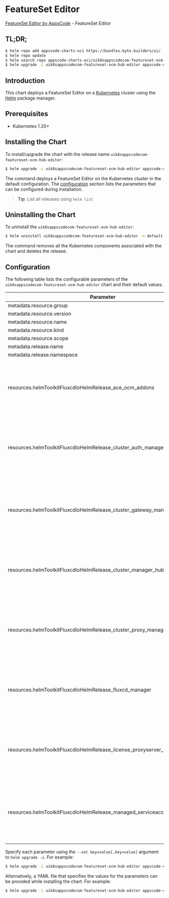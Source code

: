 # FeatureSet Editor

[FeatureSet Editor by AppsCode](https://byte.builders) - FeatureSet Editor

## TL;DR;

```bash
$ helm repo add appscode-charts-oci https://bundles.byte.builders/ui/
$ helm repo update
$ helm search repo appscode-charts-oci/uik8sappscodecom-featureset-ocm-hub-editor --version=v0.4.18
$ helm upgrade -i uik8sappscodecom-featureset-ocm-hub-editor appscode-charts-oci/uik8sappscodecom-featureset-ocm-hub-editor -n default --create-namespace --version=v0.4.18
```

## Introduction

This chart deploys a FeatureSet Editor on a [Kubernetes](http://kubernetes.io) cluster using the [Helm](https://helm.sh) package manager.

## Prerequisites

- Kubernetes 1.20+

## Installing the Chart

To install/upgrade the chart with the release name `uik8sappscodecom-featureset-ocm-hub-editor`:

```bash
$ helm upgrade -i uik8sappscodecom-featureset-ocm-hub-editor appscode-charts-oci/uik8sappscodecom-featureset-ocm-hub-editor -n default --create-namespace --version=v0.4.18
```

The command deploys a FeatureSet Editor on the Kubernetes cluster in the default configuration. The [configuration](#configuration) section lists the parameters that can be configured during installation.

> **Tip**: List all releases using `helm list`

## Uninstalling the Chart

To uninstall the `uik8sappscodecom-featureset-ocm-hub-editor`:

```bash
$ helm uninstall uik8sappscodecom-featureset-ocm-hub-editor -n default
```

The command removes all the Kubernetes components associated with the chart and deletes the release.

## Configuration

The following table lists the configurable parameters of the `uik8sappscodecom-featureset-ocm-hub-editor` chart and their default values.

|                                Parameter                                | Description |                                                                                                                                                                                                                                                                                                                                                                                Default                                                                                                                                                                                                                                                                                                                                                                                 |
|-------------------------------------------------------------------------|-------------|------------------------------------------------------------------------------------------------------------------------------------------------------------------------------------------------------------------------------------------------------------------------------------------------------------------------------------------------------------------------------------------------------------------------------------------------------------------------------------------------------------------------------------------------------------------------------------------------------------------------------------------------------------------------------------------------------------------------------------------------------------------------|
| metadata.resource.group                                                 |             | <code>ui.k8s.appscode.com</code>                                                                                                                                                                                                                                                                                                                                                                                                                                                                                                                                                                                                                                                                                                                                       |
| metadata.resource.version                                               |             | <code>v1alpha1</code>                                                                                                                                                                                                                                                                                                                                                                                                                                                                                                                                                                                                                                                                                                                                                  |
| metadata.resource.name                                                  |             | <code>featuresets</code>                                                                                                                                                                                                                                                                                                                                                                                                                                                                                                                                                                                                                                                                                                                                               |
| metadata.resource.kind                                                  |             | <code>FeatureSet</code>                                                                                                                                                                                                                                                                                                                                                                                                                                                                                                                                                                                                                                                                                                                                                |
| metadata.resource.scope                                                 |             | <code>Cluster</code>                                                                                                                                                                                                                                                                                                                                                                                                                                                                                                                                                                                                                                                                                                                                                   |
| metadata.release.name                                                   |             | <code>RELEASE-NAME</code>                                                                                                                                                                                                                                                                                                                                                                                                                                                                                                                                                                                                                                                                                                                                              |
| metadata.release.namespace                                              |             | <code>default</code>                                                                                                                                                                                                                                                                                                                                                                                                                                                                                                                                                                                                                                                                                                                                                   |
| resources.helmToolkitFluxcdIoHelmRelease_ace_ocm_addons                 |             | <code>{"apiVersion":"helm.toolkit.fluxcd.io/v2beta2","kind":"HelmRelease","metadata":{"labels":{"app.kubernetes.io/component":"ace-ocm-addons"},"name":"ace-ocm-addons","namespace":"kubeops"},"spec":{"chart":{"spec":{"chart":"ace-ocm-addons","sourceRef":{"kind":"HelmRepository","name":"appscode-charts-oci","namespace":"kubeops"},"version":"v2023.12.5"}},"install":{"crds":"CreateReplace","createNamespace":true,"remediation":{"retries":-1}},"interval":"5m","releaseName":"ace-ocm-addons","storageNamespace":"open-cluster-management-addon","targetNamespace":"open-cluster-management-addon","timeout":"30m","upgrade":{"crds":"CreateReplace","remediation":{"retries":-1}}}}</code>                                                                 |
| resources.helmToolkitFluxcdIoHelmRelease_cluster_auth_manager           |             | <code>{"apiVersion":"helm.toolkit.fluxcd.io/v2beta2","kind":"HelmRelease","metadata":{"labels":{"app.kubernetes.io/component":"cluster-auth-manager"},"name":"cluster-auth-manager","namespace":"kubeops"},"spec":{"chart":{"spec":{"chart":"cluster-auth-manager","sourceRef":{"kind":"HelmRepository","name":"appscode-charts-oci","namespace":"kubeops"},"version":"v2024.2.25"}},"install":{"crds":"CreateReplace","createNamespace":true,"remediation":{"retries":-1}},"interval":"5m","releaseName":"cluster-auth-manager","storageNamespace":"open-cluster-management-addon","targetNamespace":"open-cluster-management-addon","timeout":"30m","upgrade":{"crds":"CreateReplace","remediation":{"retries":-1}}}}</code>                                         |
| resources.helmToolkitFluxcdIoHelmRelease_cluster_gateway_manager        |             | <code>{"apiVersion":"helm.toolkit.fluxcd.io/v2beta2","kind":"HelmRelease","metadata":{"labels":{"app.kubernetes.io/component":"cluster-gateway-manager"},"name":"cluster-gateway-manager","namespace":"kubeops"},"spec":{"chart":{"spec":{"chart":"cluster-gateway-manager","sourceRef":{"kind":"HelmRepository","name":"appscode-charts-oci","namespace":"kubeops"},"version":"v2024.2.25"}},"install":{"crds":"CreateReplace","createNamespace":true,"remediation":{"retries":-1}},"interval":"5m","releaseName":"cluster-gateway-manager","storageNamespace":"open-cluster-management-addon","targetNamespace":"open-cluster-management-addon","timeout":"30m","upgrade":{"crds":"CreateReplace","remediation":{"retries":-1}}}}</code>                             |
| resources.helmToolkitFluxcdIoHelmRelease_cluster_manager_hub            |             | <code>{"apiVersion":"helm.toolkit.fluxcd.io/v2beta2","kind":"HelmRelease","metadata":{"labels":{"app.kubernetes.io/component":"cluster-manager-hub"},"name":"cluster-manager-hub","namespace":"kubeops"},"spec":{"chart":{"spec":{"chart":"cluster-manager-hub","sourceRef":{"kind":"HelmRepository","name":"appscode-charts-oci","namespace":"kubeops"},"version":"v2024.2.25"}},"install":{"crds":"CreateReplace","createNamespace":true,"remediation":{"retries":-1}},"interval":"5m","releaseName":"cluster-manager-hub","storageNamespace":"open-cluster-management","targetNamespace":"open-cluster-management","timeout":"30m","upgrade":{"crds":"CreateReplace","remediation":{"retries":-1}}}}</code>                                                         |
| resources.helmToolkitFluxcdIoHelmRelease_cluster_proxy_manager          |             | <code>{"apiVersion":"helm.toolkit.fluxcd.io/v2beta2","kind":"HelmRelease","metadata":{"labels":{"app.kubernetes.io/component":"cluster-proxy-manager"},"name":"cluster-proxy-manager","namespace":"kubeops"},"spec":{"chart":{"spec":{"chart":"cluster-proxy-manager","sourceRef":{"kind":"HelmRepository","name":"appscode-charts-oci","namespace":"kubeops"},"version":"v2024.2.25"}},"install":{"crds":"CreateReplace","createNamespace":true,"remediation":{"retries":-1}},"interval":"5m","releaseName":"cluster-proxy-manager","storageNamespace":"open-cluster-management-addon","targetNamespace":"open-cluster-management-addon","timeout":"30m","upgrade":{"crds":"CreateReplace","remediation":{"retries":-1}}}}</code>                                     |
| resources.helmToolkitFluxcdIoHelmRelease_fluxcd_manager                 |             | <code>{"apiVersion":"helm.toolkit.fluxcd.io/v2beta2","kind":"HelmRelease","metadata":{"labels":{"app.kubernetes.io/component":"fluxcd-manager"},"name":"fluxcd-manager","namespace":"kubeops"},"spec":{"chart":{"spec":{"chart":"fluxcd-manager","sourceRef":{"kind":"HelmRepository","name":"appscode-charts-oci","namespace":"kubeops"},"version":"v2024.2.25"}},"install":{"crds":"CreateReplace","createNamespace":true,"remediation":{"retries":-1}},"interval":"5m","releaseName":"fluxcd-manager","storageNamespace":"open-cluster-management-addon","targetNamespace":"open-cluster-management-addon","timeout":"30m","upgrade":{"crds":"CreateReplace","remediation":{"retries":-1}}}}</code>                                                                 |
| resources.helmToolkitFluxcdIoHelmRelease_license_proxyserver_manager    |             | <code>{"apiVersion":"helm.toolkit.fluxcd.io/v2beta2","kind":"HelmRelease","metadata":{"labels":{"app.kubernetes.io/component":"license-proxyserver-manager"},"name":"license-proxyserver-manager","namespace":"kubeops"},"spec":{"chart":{"spec":{"chart":"license-proxyserver-manager","sourceRef":{"kind":"HelmRepository","name":"appscode-charts-oci","namespace":"kubeops"},"version":"v2024.2.25"}},"install":{"crds":"CreateReplace","createNamespace":true,"remediation":{"retries":-1}},"interval":"5m","releaseName":"license-proxyserver-manager","storageNamespace":"open-cluster-management-addon","targetNamespace":"open-cluster-management-addon","timeout":"30m","upgrade":{"crds":"CreateReplace","remediation":{"retries":-1}}}}</code>             |
| resources.helmToolkitFluxcdIoHelmRelease_managed_serviceaccount_manager |             | <code>{"apiVersion":"helm.toolkit.fluxcd.io/v2beta2","kind":"HelmRelease","metadata":{"labels":{"app.kubernetes.io/component":"managed-serviceaccount-manager"},"name":"managed-serviceaccount-manager","namespace":"kubeops"},"spec":{"chart":{"spec":{"chart":"managed-serviceaccount-manager","sourceRef":{"kind":"HelmRepository","name":"appscode-charts-oci","namespace":"kubeops"},"version":"v2024.2.25"}},"install":{"crds":"CreateReplace","createNamespace":true,"remediation":{"retries":-1}},"interval":"5m","releaseName":"managed-serviceaccount-manager","storageNamespace":"open-cluster-management-addon","targetNamespace":"open-cluster-management-addon","timeout":"30m","upgrade":{"crds":"CreateReplace","remediation":{"retries":-1}}}}</code> |


Specify each parameter using the `--set key=value[,key=value]` argument to `helm upgrade -i`. For example:

```bash
$ helm upgrade -i uik8sappscodecom-featureset-ocm-hub-editor appscode-charts-oci/uik8sappscodecom-featureset-ocm-hub-editor -n default --create-namespace --version=v0.4.18 --set metadata.resource.group=ui.k8s.appscode.com
```

Alternatively, a YAML file that specifies the values for the parameters can be provided while
installing the chart. For example:

```bash
$ helm upgrade -i uik8sappscodecom-featureset-ocm-hub-editor appscode-charts-oci/uik8sappscodecom-featureset-ocm-hub-editor -n default --create-namespace --version=v0.4.18 --values values.yaml
```
